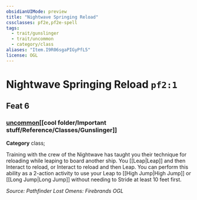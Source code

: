 ```yaml
---
obsidianUIMode: preview
title: "Nightwave Springing Reload"
cssclasses: pf2e,pf2e-spell
tags:
  - trait/gunslinger
  - trait/uncommon
  - category/class
aliases: "Item.I9R06sgaPIGyPfL5"
license: OGL
---
```

# Nightwave Springing Reload `pf2:1`
## Feat 6
### [uncommon](cool%20folder/Important%20stuff/Bestiary/zz_traits/uncommon.md "Uncommon Rarity Trait")[[cool folder/Important stuff/Reference/Classes/Gunslinger]]

**Category** class; 




Training with the crew of the Nightwave has taught you their technique for reloading while leaping to board another ship. You [[Leap|Leap]] and then Interact to reload, or Interact to reload and then Leap. You can perform this ability as a 2-action activity to use your Leap to [[High Jump|High Jump]] or [[Long Jump|Long Jump]] without needing to Stride at least 10 feet first.

*Source: Pathfinder Lost Omens: Firebrands*
*OGL*